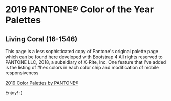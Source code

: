 # 2019 PANTONE® Color of the Year Palettes
## Living Coral (16-1546)

This page is a less sophisticated copy of Pantone's original palette page which can be found [here](https://www.pantone.com/color-intelligence/color-of-the-year/color-of-the-year-2019-palette-exploration) developed with Bootstrap 4
All rights reserved to PANTONE LLC, 2018, a subsidiary of X-Rite, Inc.
One feature that I've added is the listing of #hex colors in each color chip and modification of mobile responsiveness

[2019 Color Palettes by PANTONE®](https://sarahjstauber.github.io/2019-pantone-color-of-the-year/)

Enjoy! :)
